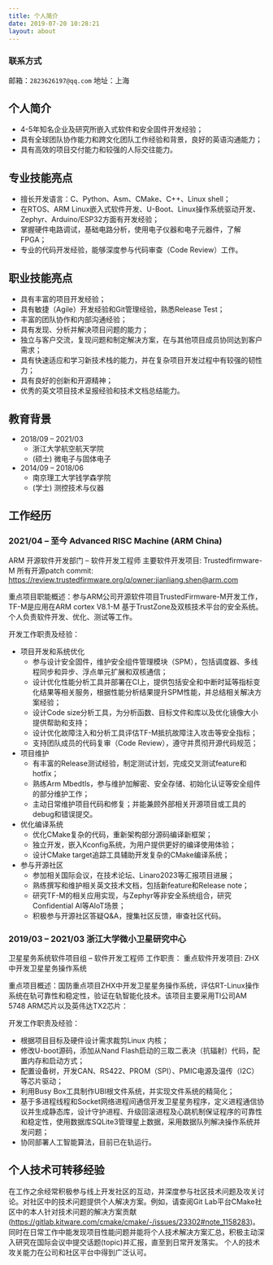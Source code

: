 ```yaml
---
title: 个人简介
date: 2019-07-20 10:28:21
layout: about
---
```


### 联系方式
<!-- 电话：`158 9589 8063（南京）`、`137 7789 3667（杭州）` -->

邮箱：`2823626197@qq.com`
地址：上海

## 个人简介

- 4-5年知名企业及研究所嵌入式软件和安全固件开发经验；
- 具有全球团队协作能力和跨文化团队工作经验和背景，良好的英语沟通能力；
- 具有高效的项目交付能力和较强的人际交往能力。

## 专业技能亮点

- 擅长开发语言：C、Python、Asm、CMake、C++、Linux shell；
- 在RTOS、ARM Linux嵌入式软件开发、U-Boot、Linux操作系统驱动开发、Zephyr、Arduino/ESP32方面有开发经验；
- 掌握硬件电路调试，基础电路分析，使用电子仪器和电子元器件，了解FPGA；
- 专业的代码开发经验，能够深度参与代码审查（Code Review）工作。

## 职业技能亮点

- 具有丰富的项目开发经验；
- 具有敏捷（Agile）开发经验和Git管理经验，熟悉Release Test；
- 丰富的团队协作和内部沟通经验；
- 具有发现、分析并解决项目问题的能力；
- 独立与客户交流，复现问题和制定解决方案，在与其他项目成员协同达到客户需求；
- 具有快速适应和学习新技术栈的能力，并在复杂项目开发过程中有较强的韧性力；
- 具有良好的创新和开源精神；
- 优秀的英文项目技术呈报经验和技术文档总结能力。

## 教育背景

- 2018/09 – 2021/03
  - 浙江大学航空航天学院
  - (硕士) 微电子与固体电子
- 2014/09 – 2018/06
  - 南京理工大学钱学森学院
  - (学士) 测控技术与仪器

## 工作经历

### 2021/04 – 至今 Advanced RISC Machine (ARM China)

ARM 开源软件开发部门 – 软件开发工程师
主要软件开发项目: Trustedfirmware-M
所有开源patch commit: https://review.trustedfirmware.org/q/owner:jianliang.shen@arm.com 

重点项目职能概述：参与ARM公司开源软件项目TrustedFirmware-M开发工作，TF-M是应用在ARM cortex V8.1-M 基于TrustZone及双核技术平台的安全系统。个人负责软件开发、优化、测试等工作。

开发工作职责及经验：

- 项目开发和系统优化
  - 参与设计安全固件，维护安全组件管理模块（SPM），包括调度器、多线程同步和异步、浮点单元扩展和双核通信；
  - 设计优化性能分析工具并部署在CI上，提供包括安全和中断时延等指标变化结果等相关服务，根据性能分析结果提升SPM性能，并总结相关解决方案经验；
  - 设计Code size分析工具，为分析函数、目标文件和库以及优化镜像大小提供帮助和支持；
  - 设计优化故障注入和分析工具评估TF-M抵抗故障注入攻击等安全指标；
  - 支持团队成员的代码复审（Code Review），遵守并贯彻开源代码规范；
- 项目维护
  - 有丰富的Release测试经验，制定测试计划，完成交叉测试feature和hotfix；
  - 熟练Arm Mbedtls，参与维护加解密、安全存储、初始化认证等安全组件的部分维护工作；
  - 主动日常维护项目代码和修复；并能兼顾外部相关开源项目或工具的debug和错误提交。
- 优化编译系统
  - 优化CMake复杂的代码，重新架构部分源码编译新框架；
  - 独立开发，嵌入Kconfig系统，为用户提供更好的编译使用体验；
  - 设计CMake target追踪工具辅助开发复杂的CMake编译系统；
- 参与开源社区
  - 参加相关国际会议，在技术论坛、Linaro2023等汇报项目进展；
  - 熟练撰写和维护相关英文技术文档，包括新feature和Release note；
  - 研究TF-M的相关应用实现，与Zephyr等非安全系统组合，研究Confidential AI等AIoT场景；
  - 积极参与开源社区答疑Q&A，搜集社区反馈，审查社区代码。

### 2019/03 – 2021/03 浙江大学微小卫星研究中心

卫星星务系统软件项目组 – 软件开发工程师
工作职责：
重点软件开发项目: ZHX中开发卫星星务操作系统

重点项目概述：国防重点项目ZHX中开发卫星星务操作系统，评估RT-Linux操作系统在轨可靠性和稳定性，验证在轨智能化技术。该项目主要采用TI公司AM 5748 ARM芯片以及英伟达TX2芯片：

开发工作职责及经验：

- 根据项目目标及硬件设计需求裁剪Linux 内核；
- 修改U-boot源码，添加从Nand Flash启动的三取二表决（抗辐射）代码，配置内存和启动方式；
- 配置设备树，开发CAN、RS422、PROM（SPI）、PMIC电源及温传（I2C）等芯片驱动；
- 利用Busy Box工具制作UBI根文件系统，并实现文件系统的精简化；
- 基于多进程线程和Socket网络进程间通信开发卫星星务程序，定义进程通信协议并生成静态库，设计守护进程、升级回滚进程及心跳机制保证程序的可靠性和稳定性，使用数据库SQLite3管理星上数据，采用数据队列解决操作系统并发问题；
- 协同部署人工智能算法，目前已在轨运行。

## 个人技术可转移经验

在工作之余经常积极参与线上开发社区的互动，并深度参与社区技术问题及攻关讨论。对社区中的技术问题提供个人解决方案。例如，请查阅Git Lab平台CMake社区中的本人针对技术问题的解决方案贡献(https://gitlab.kitware.com/cmake/cmake/-/issues/23302#note_1158283)。
同时在日常工作中能发现项目性能问题并能将个人技术解决方案汇总，积极主动深入研究在国际会议中提交话题(topic)并汇报，直至到日常开发落实。 个人的技术攻关能力在公司和社区平台中得到广泛认可。

